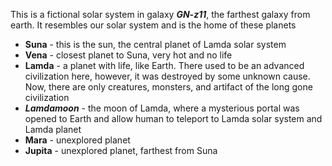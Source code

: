 This is a fictional solar system in galaxy **_GN-z11_**, the farthest galaxy from earth. It resembles our solar system and is the home of these planets

- **Suna** - this is the sun, the central planet of Lamda solar system
- **Vena** - closest planet to Suna, very hot and no life
- **Lamda** - a planet with life, like Earth. There used to be an advanced civilization here, however, it was destroyed by some unknown cause. Now, there are only creatures, monsters, and artifact of the long gone civilization
- **_Lamdamoon_** - the moon of Lamda, where a mysterious portal was opened to Earth and allow human to teleport to Lamda solar system and Lamda planet
- **Mara** - unexplored planet
- **Jupita** - unexplored planet, farthest from Suna
